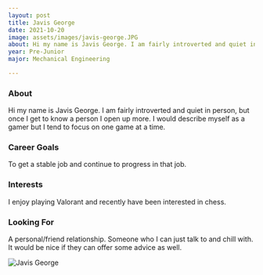 ```yaml
---
layout: post
title: Javis George 
date: 2021-10-20
image: assets/images/javis-george.JPG
about: Hi my name is Javis George. I am fairly introverted and quiet in person, but once I get to know a person I open up more. I would describe myself as a gamer but I tend to focus on one game at a time.
year: Pre-Junior
major: Mechanical Engineering

---
```


### About

Hi my name is Javis George. I am fairly introverted and quiet in person, but once I get to know a person I open up more. I would describe myself as a gamer but I tend to focus on one game at a time.

### Career Goals

To get a stable job and continue to progress in that job.

### Interests

I enjoy playing Valorant and recently have been interested in chess. 

### Looking For

A personal/friend relationship. Someone who I can just talk to and chill with. It would be nice if they can offer some advice as well.

<div class="text-center my-5">
    <img src="{ ../javis-george.JPG | absolute_url }" alt="Javis George" class="rounded post-img" />
</div>
